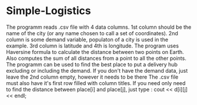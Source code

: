 # Simple-Logistics

The programm reads .csv file with 4 data columns.
1st column should be the name of the city (or any name chosen to call a set of coordinates).
2nd column is some demand variable, populaton of a city is used in the example.
3rd column is latitude and 4th is longitude.
The program uses Haversine formula to calculate the distance between two points on Earth.
Also computes the sum of all distances from a point to all the other points.
The programm can be used to find the best place to put a delivery hub excluding or including 
the demand. If you don't have the demand data, just leave the 2nd column empty, however it needs to be there
The .csv file must also have it's first row filled with column titles.
If you need only need to find the distance between place[i] and place[j], just type : cout << d[i][j] << endl;
